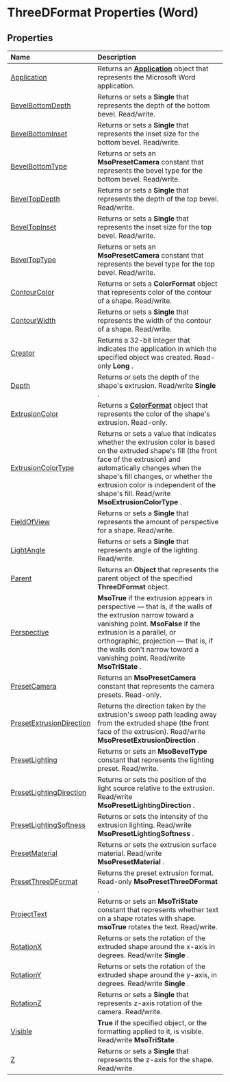 
# ThreeDFormat Properties (Word)

## Properties



|**Name**|**Description**|
|:-----|:-----|
|[Application](0a3f6bd4-f3ed-1967-021f-a5ab73d183d2.md)|Returns an  **[Application](d1cf6f8f-4e88-bf01-93b4-90a83f79cb44.md)** object that represents the Microsoft Word application.|
|[BevelBottomDepth](9df314e7-6451-89f1-ad8c-a75382761324.md)|Returns or sets a  **Single** that represents the depth of the bottom bevel. Read/write.|
|[BevelBottomInset](99feb954-a4d1-89b4-1f7d-fd28b480158d.md)|Returns or sets a  **Single** that represents the inset size for the bottom bevel. Read/write.|
|[BevelBottomType](75a2b14f-eb90-c671-7c44-0eae5bb026b7.md)|Returns or sets an  **MsoPresetCamera** constant that represents the bevel type for the bottom bevel. Read/write.|
|[BevelTopDepth](75496ce8-62b4-5024-55eb-cbfb1ec0be5a.md)|Returns or sets a  **Single** that represents the depth of the top bevel. Read/write.|
|[BevelTopInset](2bfb53ea-c0e4-15a0-afcd-b27734be7c69.md)|Returns or sets a  **Single** that represents the inset size for the top bevel. Read/write.|
|[BevelTopType](2121d196-b073-e422-824c-d686f8a75098.md)|Returns or sets an  **MsoPresetCamera** constant that represents the bevel type for the top bevel. Read/write.|
|[ContourColor](c0da510a-59c6-ed11-904d-76fb8ffbfa58.md)|Returns or sets a  **ColorFormat** object that represents color of the contour of a shape. Read/write.|
|[ContourWidth](5444a451-8743-322a-efe5-ba6e34ddfd6c.md)|Returns or sets a  **Single** that represents the width of the contour of a shape. Read/write.|
|[Creator](91566d7d-5934-f0a2-8bfc-16054b5c9292.md)|Returns a 32-bit integer that indicates the application in which the specified object was created. Read-only  **Long** .|
|[Depth](45fbea95-7685-d244-19b8-ef4c4560a26f.md)|Returns or sets the depth of the shape's extrusion. Read/write  **Single** .|
|[ExtrusionColor](60c8bf56-1a6e-08e9-2100-058c7863e2fe.md)|Returns a  **[ColorFormat](5f12793f-d847-ecf2-6cf6-39387f7f0b28.md)** object that represents the color of the shape's extrusion. Read-only.|
|[ExtrusionColorType](cddfbdac-601b-1786-fe41-5d155114d539.md)|Returns or sets a value that indicates whether the extrusion color is based on the extruded shape's fill (the front face of the extrusion) and automatically changes when the shape's fill changes, or whether the extrusion color is independent of the shape's fill. Read/write  **MsoExtrusionColorType** .|
|[FieldOfView](45a17841-4685-0c6f-af74-d33b1621891a.md)|Returns or sets a  **Single** that represents the amount of perspective for a shape. Read/write.|
|[LightAngle](61094082-32b6-14a4-4b03-d853c5710e01.md)|Returns or sets a  **Single** that represents angle of the lighting. Read/write.|
|[Parent](30323961-69f0-e183-65be-9d5e0cd75a05.md)|Returns an  **Object** that represents the parent object of the specified **ThreeDFormat** object.|
|[Perspective](89d627c6-43d8-35d3-ad01-e6fc7f3e5142.md)| **MsoTrue** if the extrusion appears in perspective — that is, if the walls of the extrusion narrow toward a vanishing point. **MsoFalse** if the extrusion is a parallel, or orthographic, projection — that is, if the walls don't narrow toward a vanishing point. Read/write **MsoTriState** .|
|[PresetCamera](d8afdab9-d197-5950-872b-7de34d06e137.md)|Returns an  **MsoPresetCamera** constant that represents the camera presets. Read-only.|
|[PresetExtrusionDirection](8fc0cd0a-1d62-64ae-8757-851207aae56f.md)|Returns the direction taken by the extrusion's sweep path leading away from the extruded shape (the front face of the extrusion). Read/write  **MsoPresetExtrusionDirection** .|
|[PresetLighting](53d8da37-3f69-517a-e6c5-276db9ee9085.md)|Returns or sets an  **MsoBevelType** constant that represents the lighting preset. Read/write.|
|[PresetLightingDirection](595b1541-c203-e736-2326-f7123f296d46.md)|Returns or sets the position of the light source relative to the extrusion. Read/write  **MsoPresetLightingDirection** .|
|[PresetLightingSoftness](3f33ad34-5779-63a0-fe50-a8bd0fcabe54.md)|Returns or sets the intensity of the extrusion lighting. Read/write  **MsoPresetLightingSoftness** .|
|[PresetMaterial](95cb7421-29fb-8905-7b0e-c43ec81f6dd5.md)|Returns or sets the extrusion surface material. Read/write  **MsoPresetMaterial** .|
|[PresetThreeDFormat](16a3b8d8-3fbf-670a-7d89-fac5f04a9512.md)|Returns the preset extrusion format. Read-only  **MsoPresetThreeDFormat** .|
|[ProjectText](0223f0a4-78c8-776d-33dc-157ee7cad14a.md)|Returns or sets an  **MsoTriState** constant that represents whether text on a shape rotates with shape. **msoTrue** rotates the text. Read/write.|
|[RotationX](8ed5e2de-8a1b-e75e-da7d-10b6d1d1a988.md)|Returns or sets the rotation of the extruded shape around the x-axis in degrees. Read/write  **Single** .|
|[RotationY](64ebb9d9-4338-3672-9149-e1e82ba8abdc.md)|Returns or sets the rotation of the extruded shape around the y-axis, in degrees. Read/write  **Single** .|
|[RotationZ](f64d0efa-a109-2d63-73ca-43468399a4fe.md)|Returns or sets a  **Single** that represents z-axis rotation of the camera. Read/write.|
|[Visible](6e5cfe87-c2e4-7ee0-2574-cb33b2cacf96.md)| **True** if the specified object, or the formatting applied to it, is visible. Read/write **MsoTriState** .|
|[Z](050fd0e2-2d05-a963-57f4-c9fe90f26002.md)|Returns or sets a  **Single** that represents the z-axis for the shape. Read/write.|
